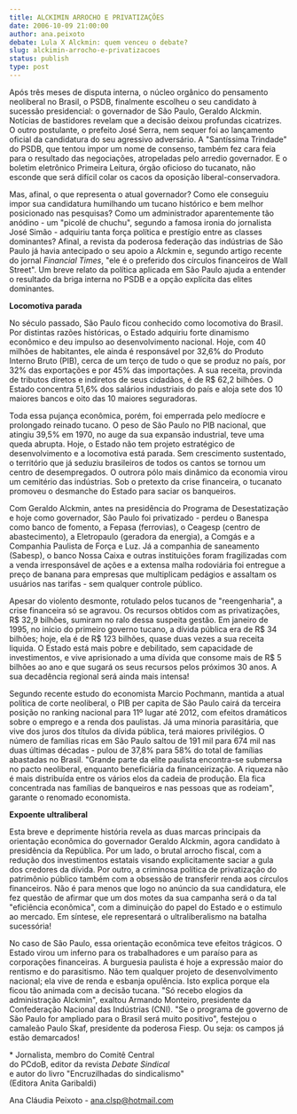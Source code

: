 ```yaml
---
title: ALCKIMIN ARROCHO E PRIVATIZAÇÕES
date: 2006-10-09 21:00:00
author: ana.peixoto
debate: Lula X Alckmin: quem venceu o debate?
slug: alckimin-arrocho-e-privatizacoes
status: publish 
type: post
---
```


Após três meses de disputa interna, o núcleo orgânico do pensamento neoliberal no Brasil, o PSDB, finalmente escolheu o seu candidato à sucessão presidencial: o governador de São Paulo, Geraldo Alckmin. Notícias de bastidores revelam que a decisão deixou profundas cicatrizes. O outro postulante, o prefeito José Serra, nem sequer foi ao lançamento oficial da candidatura do seu agressivo adversário. A "Santíssima Trindade" do PSDB, que tentou impor um nome de consenso, também fez cara feia para o resultado das negociações, atropeladas pelo arredio governador. E o boletim eletrônico Primeira Leitura, órgão oficioso do tucanato, não esconde que será difícil colar os cacos da oposição liberal-conservadora.


Mas, afinal, o que representa o atual governador? Como ele conseguiu impor sua candidatura humilhando um tucano histórico e bem melhor posicionado nas pesquisas? Como um administrador aparentemente tão anódino - um "picolé de chuchu", segundo a famosa ironia do jornalista José Simão - adquiriu tanta força política e prestígio entre as classes dominantes? Afinal, a revista da poderosa federação das indústrias de São Paulo já havia antecipado o seu apoio a Alckmin e, segundo artigo recente do jornal *Financial Times*, "ele é o preferido dos círculos financeiros de Wall Street". Um breve relato da política aplicada em São Paulo ajuda a entender o resultado da briga interna no PSDB e a opção explícita das elites dominantes.


**Locomotiva parada**


No século passado, São Paulo ficou conhecido como locomotiva do Brasil. Por distintas razões históricas, o Estado adquiriu forte dinamismo econômico e deu impulso ao desenvolvimento nacional. Hoje, com 40 milhões de habitantes, ele ainda é responsável por 32,6% do Produto Interno Bruto (PIB), cerca de um terço de tudo o que se produz no país, por 32% das exportações e por 45% das importações. A sua receita, provinda de tributos diretos e indiretos de seus cidadãos, é de R$ 62,2 bilhões. O Estado concentra 51,6% dos salários industriais do país e aloja sete dos 10 maiores bancos e oito das 10 maiores seguradoras. 


Toda essa pujança econômica, porém, foi emperrada pelo medíocre e prolongado reinado tucano. O peso de São Paulo no PIB nacional, que atingiu 39,5% em 1970, no auge da sua expansão industrial, teve uma queda abrupta. Hoje, o Estado não tem projeto estratégico de desenvolvimento e a locomotiva está parada. Sem crescimento sustentado, o território que já seduziu brasileiros de todos os cantos se tornou um centro de desempregados. O outrora pólo mais dinâmico da economia virou um cemitério das indústrias. Sob o pretexto da crise financeira, o tucanato promoveu o desmanche do Estado para saciar os banqueiros. 


Com Geraldo Alckmin, antes na presidência do Programa de Desestatização e hoje como governador, São Paulo foi privatizado - perdeu o Banespa como banco de fomento, a Fepasa (ferrovias), o Ceagesp (centro de abastecimento), a Eletropaulo (geradora da energia), a Comgás e a Companhia Paulista de Força e Luz. Já a companhia de saneamento (Sabesp), o banco Nossa Caixa e outras instituições foram fragilizadas com a venda irresponsável de ações e a extensa malha rodoviária foi entregue a preço de banana para empresas que multiplicam pedágios e assaltam os usuários nas tarifas - sem qualquer controle público. 


Apesar do violento desmonte, rotulado pelos tucanos de "reengenharia", a crise financeira só se agravou. Os recursos obtidos com as privatizações, R$ 32,9 bilhões, sumiram no ralo dessa suspeita gestão. Em janeiro de 1995, no início do primeiro governo tucano, a dívida pública era de R$ 34 bilhões; hoje, ela é de R$ 123 bilhões, quase duas vezes a sua receita liquida. O Estado está mais pobre e debilitado, sem capacidade de investimentos, e vive aprisionado a uma dívida que consome mais de R$ 5 bilhões ao ano e que sugará os seus recursos pelos próximos 30 anos. A sua decadência regional será ainda mais intensa!


Segundo recente estudo do economista Marcio Pochmann, mantida a atual política de corte neoliberal, o PIB per capita de São Paulo cairá da terceira posição no ranking nacional para 11º lugar até 2012, com efeitos dramáticos sobre o emprego e a renda dos paulistas. Já uma minoria parasitária, que vive dos juros dos títulos da dívida pública, terá maiores privilégios. O número de famílias ricas em São Paulo saltou de 191 mil para 674 mil nas duas últimas décadas - pulou de 37,8% para 58% do total de famílias abastadas no Brasil. "Grande parte da elite paulista encontra-se submersa no pacto neoliberal, enquanto beneficiária da financeirização. A riqueza não é mais distribuída entre os vários elos da cadeia de produção. Ela fica concentrada nas famílias de banqueiros e nas pessoas que as rodeiam", garante o renomado economista.


**Expoente ultraliberal**


Esta breve e deprimente história revela as duas marcas principais da orientação econômica do governador Geraldo Alckmin, agora candidato à presidência da República. Por um lado, o brutal arrocho fiscal, com a redução dos investimentos estatais visando explicitamente saciar a gula dos credores da dívida. Por outro, a criminosa política de privatização do patrimônio público também com a obsessão de transferir renda aos círculos financeiros. Não é para menos que logo no anúncio da sua candidatura, ele fez questão de afirmar que um dos motes da sua campanha será o da tal "eficiência econômica", com a diminuição do papel do Estado e o estimulo ao mercado. Em síntese, ele representará o ultraliberalismo na batalha sucessória!


No caso de São Paulo, essa orientação econômica teve efeitos trágicos. O Estado virou um inferno para os trabalhadores e um paraíso para as corporações financeiras. A burguesia paulista é hoje a expressão maior do rentismo e do parasitismo. Não tem qualquer projeto de desenvolvimento nacional; ela vive de renda e esbanja opulência. Isto explica porque ela ficou tão animada com a decisão tucana. "Só recebo elogios da administração Alckmin", exaltou Armando Monteiro, presidente da Confederação Nacional das Indústrias (CNI). "Se o programa de governo de São Paulo for ampliado para o Brasil será muito positivo", festejou o camaleão Paulo Skaf, presidente da poderosa Fiesp. Ou seja: os campos já estão demarcados!


  
\* Jornalista, membro do Comitê Central   
do PCdoB, editor da revista *Debate Sindical*   
e autor do livro "Encruzilhadas do sindicalismo"  
(Editora Anita Garibaldi)

  

Ana Cláudia Peixoto - [ana.clsp@hotmail.com](mailto:Peixotoana.clsp@hotmail.com) 


